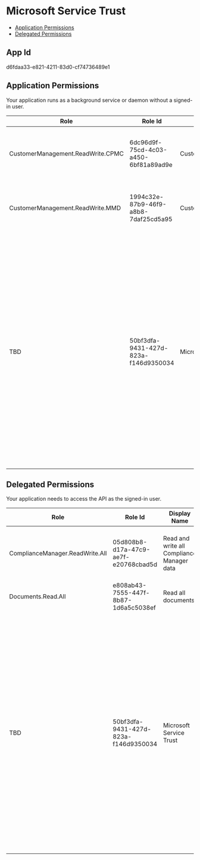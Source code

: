 # Microsoft Service Trust
- [Application Permissions](#application-permissions)
- [Delegated Permissions](#delegated-permissions)

## App Id
d6fdaa33-e821-4211-83d0-cf74736489e1

## Application Permissions
Your application runs as a background service or daemon without a signed-in user.

| Role | Role Id | Display Name | Description |
|---|---|---|---|
| CustomerManagement.ReadWrite.CPMC | 6dc96d9f-75cd-4c03-a450-6bf81a89ad9e | CustomerManagement.ReadWrite.CPMC | Allows applications to read and write CPMC vocabularies for various tenants |
| CustomerManagement.ReadWrite.MMD | 1994c32e-87b9-46f9-a8b8-7daf25cd5a95 | CustomerManagement.ReadWrite.MMD | Allows applications to read and write MMD vocabularies for various tenants |
| TBD | 50bf3dfa-9431-427d-823a-f146d9350034 | Microsoft Service Trust | Our app will be a one stop shop for current and prospective customers who need Security, Privacy, and Compliance information around Microsoft Cloud (Azure, Dynamics CRM Online and Office 365).  It should be open any tenant who has AAD record – trial tenants as well as paid tenant across Microsoft Cloud.  |

## Delegated Permissions
Your application needs to access the API as the signed-in user. 

| Role | Role Id | Display Name | Description |
|---|---|---|---|
| ComplianceManager.ReadWrite.All | 05d808b8-d17a-47c9-ae7f-e20768cbad5d | Read and write all Compliance Manager data | Allows users to read and write Compliance Manager data. |
| Documents.Read.All | e808ab43-7555-447f-8b87-1d6a5c5038ef | Read all documents | Allows users to read documents. |
| TBD | 50bf3dfa-9431-427d-823a-f146d9350034 | Microsoft Service Trust | Our app will be a one stop shop for current and prospective customers who need Security, Privacy, and Compliance information around Microsoft Cloud (Azure, Dynamics CRM Online and Office 365).  It should be open any tenant who has AAD record – trial tenants as well as paid tenant across Microsoft Cloud.  |


